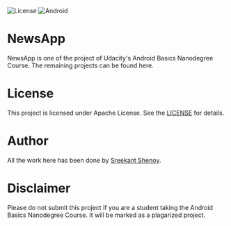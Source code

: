 <img src="https://camo.githubusercontent.com/8051e9938a1ab39cf002818dfceb6b6092f34d68/68747470733a2f2f696d672e736869656c64732e696f2f62616467652f4c6963656e73652d417061636865253230322e302d626c75652e737667" alt="License" data-canonical-src="https://img.shields.io/badge/License-Apache%202.0-blue.svg" style="max-width:100%;"> <img src="https://camo.githubusercontent.com/297d7ebe8dc75162b359947118cba029e9a1d5ac/68747470733a2f2f696d672e736869656c64732e696f2f62616467652f6d616465253230666f722d616e64726f69642d677265656e2e737667" alt="Android" data-canonical-src="https://img.shields.io/badge/made%20for-android-green.svg" style="max-width:100%;">

# NewsApp
NewsApp is one of the project of Udacity's Android Basics Nanodegree Course. The remaining projects can be found here.

# License
This project is licensed under Apache License. See the <a href="https://github.com/geekykant/NewsApp/blob/master/LICENSE">LICENSE</a> for details.

# Author
All the work here has been done by <a href= "https://github.com/geekykant/">Sreekant Shenoy</a>.

# Disclaimer
Please do not submit this project if you are a student taking the Android Basics Nanodegree Course. It will be marked as a plagarized project.
